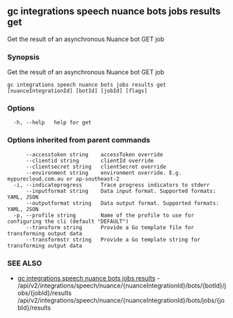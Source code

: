 ## gc integrations speech nuance bots jobs results get

Get the result of an asynchronous Nuance bot GET job

### Synopsis

Get the result of an asynchronous Nuance bot GET job

```
gc integrations speech nuance bots jobs results get [nuanceIntegrationId] [botId] [jobId] [flags]
```

### Options

```
  -h, --help   help for get
```

### Options inherited from parent commands

```
      --accesstoken string    accessToken override
      --clientid string       clientId override
      --clientsecret string   clientSecret override
      --environment string    environment override. E.g. mypurecloud.com.au or ap-southeast-2
  -i, --indicateprogress      Trace progress indicators to stderr
      --inputformat string    Data input format. Supported formats: YAML, JSON
      --outputformat string   Data output format. Supported formats: YAML, JSON
  -p, --profile string        Name of the profile to use for configuring the cli (default "DEFAULT")
      --transform string      Provide a Go template file for transforming output data
      --transformstr string   Provide a Go template string for transforming output data
```

### SEE ALSO

* [gc integrations speech nuance bots jobs results](gc_integrations_speech_nuance_bots_jobs_results.html)	 - /api/v2/integrations/speech/nuance/{nuanceIntegrationId}/bots/{botId}/jobs/{jobId}/results /api/v2/integrations/speech/nuance/{nuanceIntegrationId}/bots/jobs/{jobId}/results



